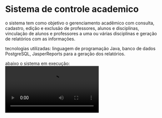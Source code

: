 # Sistema de controle academico

o sistema tem como objetivo o gerenciamento acadêmico com consulta, cadastro, edição e exclusão de professores, alunos e disciplinas, vinculação de alunos e professores a uma ou várias disciplinas e geração de relatórios com as informações.

tecnologias utilizadas: linguagem de programação Java, banco de dados PostgreSQL, JasperReports para a geração dos relatórios.

abaixo o sistema em execução:
![](20200708_163719.mp4)

